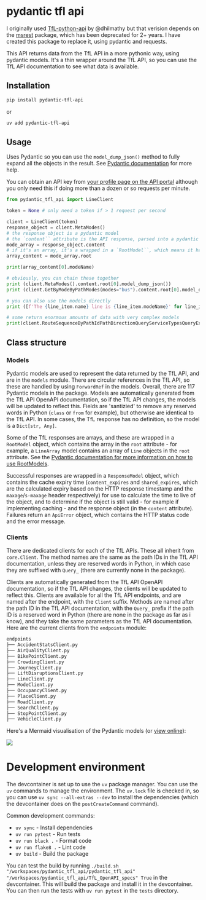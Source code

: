 # pydantic tfl api

I originally used [TfL-python-api](https://github.com/dhilmathy/TfL-python-api) by @dhilmathy but that verision depends on the [msrest](https://github.com/Azure/msrest-for-python) package, which has been deprecated for 2+ years. I have created this package to replace it, using pydantic and requests.

This API returns data from the TfL API in a more pythonic way, using pydantic models. It's a thin wrapper around the TfL API, so you can use the TfL API documentation to see what data is available.

## Installation

```bash
pip install pydantic-tfl-api
```

or

```bash
uv add pydantic-tfl-api
```

## Usage

Uses Pydantic so you can use the `model_dump_json()` method to fully expand all the objects in the result. See [Pydantic documentation](https://docs.pydantic.dev/latest/) for more help.

You can obtain an API key from [your profile page on the API portal](https://api-portal.tfl.gov.uk/profile) although you only need this if doing more than a dozen or so requests per minute.

```python
from pydantic_tfl_api import LineClient

token = None # only need a token if > 1 request per second

client = LineClient(token)
response_object = client.MetaModes()
# the response object is a pydantic model
# the `content`` attribute is the API response, parsed into a pydantic model
mode_array = response_object.content
# if it's an array, it's a wrapped in a `RootModel``, which means it has a root attribute containing the array
array_content = mode_array.root

print(array_content[0].modeName)

# obviously, you can chain these together
print (client.MetaModes().content.root[0].model_dump_json())
print (client.GetByModeByPathModes(modes="bus").content.root[0].model_dump_json())

# you can also use the models directly
print ([f'The {line_item.name} line is {line_item.modeName}' for line_item in client.StatusByModeByPathModesQueryDetailQuerySeverityLevel(modes="tube").content.root])

# some return enormous amounts of data with very complex models
print(client.RouteSequenceByPathIdPathDirectionQueryServiceTypesQueryExcludeCrowding(id="northern", direction="all").model_dump_json())
```
## Class structure



### Models

Pydantic models are used to represent the data returned by the TfL API, and are in the `models` module. There are circular references in the TfL API, so these are handled by using `ForwardRef` in the models. Overall, there are 117 Pydantic models in the package. Models are automatically generated from the TfL API OpenAPI documentation, so if the TfL API changes, the models will be updated to reflect this. Fields are 'santizied' to remove any reserved words in Python (`class` or `from` for example), but otherwise are identical to the TfL API. In some cases, the TfL response has no definition, so the model is a `Dict[str, Any]`.

Some of the TfL responses are arrays, and these are wrapped in a `RootModel` object, which contains the array in the `root` attribute - for example, a `LineArray` model contains an array of `Line` objects in the `root` attribute. See the [Pydantic documentation for more information on how to use RootModels](https://docs.pydantic.dev/latest/concepts/models/#rootmodel-and-custom-root-types).


Successful responses are wrapped in a `ResponseModel` object, which contains the cache expiry time (`content_expires` and `shared_expires`, which are the calculated expiry based on the HTTP response timestamp and the `maxage`/`s-maxage` header respectively) for use to calculate the time to live of the object, and to determine if the object is still valid - for example if implementing caching - and the response object (in the `content` attribute).
Failures return an `ApiError` object, which contains the HTTP status code and the error message.

### Clients

 There are dedicated clients for each of the TfL APIs. These all inherit from `core.Client`. The method names are the same as the path IDs in the TfL API documentation, unless they are reserved words in Python, in which case they are suffixed with `Query_` (there are currently none in the package).

Clients are automatically generated from the TfL API OpenAPI documentation, so if the TfL API changes, the clients will be updated to reflect this. Clients are available for all the TfL API endpoints, and are named after the endpoint, with the `Client` suffix. Methods are named after the path ID in the TfL API documentation, with the `Query_` prefix if the path ID is a reserved word in Python (there are none in the package as far as i know), and they take the same parameters as the TfL API documentation. Here are the current clients from the `endpoints` module:

```bash
endpoints
├── AccidentStatsClient.py
├── AirQualityClient.py
├── BikePointClient.py
├── CrowdingClient.py
├── JourneyClient.py
├── LiftDisruptionsClient.py
├── LineClient.py
├── ModeClient.py
├── OccupancyClient.py
├── PlaceClient.py
├── RoadClient.py
├── SearchClient.py
├── StopPointClient.py
├── VehicleClient.py
```

Here's a Mermaid visualisation of the Pydantic models (or [view online](https://mermaid-js.github.io/mermaid-live-editor/edit#pako:eNqVWNtu2zgQ_ZVCz0mwce1c_LBA1m5Sd9O1EQUpsMjLWJrYbGRSS1HOaoP8-47uvMlJCxStzjkzJIfDI8qvQSRiDKZBlECWzRlsJOwe-Sf6cxVFLEau5qiAJVdSQvHp-Ph3C_dpK9kMshwSVQwKHnDLogRbXrE9hij3LML7IsVMH9Di6pBqxkMkRbM9JHNMQapcopbNYvz6SrqSGDPKL_g92zG-qaV_sGdcCcbVMoryFHhU9MldTp_rEDsDuQL53KF1KjBjzUezurMtyA3OBOcYKSE9ExtSGDkPauYsk3mqMK5W0Gc2cT2fj2kwKqmTgTA9-gY5ShbdYZYKnuF3atOm2RaKEQWyIC5PVJXjm8glx-JdwSoBWp6cFdR5X5nEuYieaWdDBeX4c1DwboqHqjrDsluChtkQQUbbmWSKVtcM1iTWB7mGtjN18hY3BliqKsKRG8wM9gjNBhjEPaR6yX1akujy-vxmdpSf-cWaG0F6lWnZ3kZp8UXpLOyJoaVf8EzJPHIDlutMQec9LboCtbWQaubxDyGfLaLv6Ba6E7nCpTY7bXR7NqHC1BGVYDePK6UkW1PGZhD2pPrVa95oEnodfUzZmnosxx6vbUKKl7hzug725elSaN674E_Cp6CdzjOL-A4q2mJcla2ntGTmRB2Ht8BemGJEvRD5A1zy8DraWh5YZr26wTpp9AMkLGaqWNHRF7FtiH0Xhaj1rCUIlUgdp70VPCZHZfJaSIwgM0i30KWX9tUtnwy99bxc_6T5uEjrzCajH6yykb0HtCO-pV8S3IPduwOw52DQCY20tVSPGjMDhRshC0vRwkZy-6w3cF_r_jqgpeswW3PgBtFk9nJ3AuKZoNtILKR2znVYT-LiJeK1CpPwieseXt-goFtgui0GNSa02KUQ0Y0A4YMBvfG8Kw3L1s2Tw_KVFH2LejShkoheup_6R9be-6Gt0wBb8AOT5E8uXjid_tw4LB8SHSpHr7Aq0L2JvKev8ZjyHtKeYd17SrzyDEddoZ1fulbller206iz9-WlzdkO7A7oGpx3hMhrr39BqoB_4UoWIf6TI4_QjfKIfDbchGgCZx2uZCljlIYxu5puHHOKjds6CczbZZWBzAWv4p95pnbUBpmuM3bf2fh6DAeu32ch7mkExfTvNIMxvNXHdCvTExhF7R5_zcVtokuj76tn0KH2OiBwdse_9Z0sMys-sNz6MzWmmwINBAmd7RRlWWqfzj7cJlsemxsp8nSILF_2gwLtbdqfQk3dg06a0nA17w1xU3afWdZhgt6GdV_VuNXCnrbW431MiSlYJ2hsAPkq7NZsk2s3Db_S2VK_rEO7q5uW3zPk0rm1D_PaFLwb3z97bvLtU_N9kWXINyivE_Hi4e8lMH5LbxX7wuLGdQs2l685konVLWG8xHyC-stwwcnF9tB89bdRlaJ6Vxrf_AatX7DrubsBtaaxvupqfy3rU-wK7l-otsU1hX-lv7OEPmDLaZs-6cthraT5DtSXVUf7sKFt-MBkfB8aDaP_6GZAjvMPO1DlC--4VK9pXCQ4CnYod8DiYBq8lqLHQG2RJh5M6b8xPkGeqMfgkb-RFHIlwoJHwZQ-j_EoyNOYTL35fbIFU-DB9DX4N5gen12cn5xdjiaTyelkcjEej46CIpiejn87GX-eXJ5PTseXn8eT0fnbUfCfEJRhdDKaXJxPzieXp6PxOcWcHQVkYJttMH2CJKuz_11J68Hosq6E_N78Wlr-8_Y_OZA7FA)):

[![](https://mermaid.ink/img/pako:eNqVWNtu2zgQ_ZVCz0mwce1c_LBA1m5Sd9O1EQUpsMjLWJrYbGRSS1HOaoP8-47uvMlJCxStzjkzJIfDI8qvQSRiDKZBlECWzRlsJOwe-Sf6cxVFLEau5qiAJVdSQvHp-Ph3C_dpK9kMshwSVQwKHnDLogRbXrE9hij3LML7IsVMH9Di6pBqxkMkRbM9JHNMQapcopbNYvz6SrqSGDPKL_g92zG-qaV_sGdcCcbVMoryFHhU9MldTp_rEDsDuQL53KF1KjBjzUezurMtyA3OBOcYKSE9ExtSGDkPauYsk3mqMK5W0Gc2cT2fj2kwKqmTgTA9-gY5ShbdYZYKnuF3atOm2RaKEQWyIC5PVJXjm8glx-JdwSoBWp6cFdR5X5nEuYieaWdDBeX4c1DwboqHqjrDsluChtkQQUbbmWSKVtcM1iTWB7mGtjN18hY3BliqKsKRG8wM9gjNBhjEPaR6yX1akujy-vxmdpSf-cWaG0F6lWnZ3kZp8UXpLOyJoaVf8EzJPHIDlutMQec9LboCtbWQaubxDyGfLaLv6Ba6E7nCpTY7bXR7NqHC1BGVYDePK6UkW1PGZhD2pPrVa95oEnodfUzZmnosxx6vbUKKl7hzug725elSaN674E_Cp6CdzjOL-A4q2mJcla2ntGTmRB2Ht8BemGJEvRD5A1zy8DraWh5YZr26wTpp9AMkLGaqWNHRF7FtiH0Xhaj1rCUIlUgdp70VPCZHZfJaSIwgM0i30KWX9tUtnwy99bxc_6T5uEjrzCajH6yykb0HtCO-pV8S3IPduwOw52DQCY20tVSPGjMDhRshC0vRwkZy-6w3cF_r_jqgpeswW3PgBtFk9nJ3AuKZoNtILKR2znVYT-LiJeK1CpPwieseXt-goFtgui0GNSa02KUQ0Y0A4YMBvfG8Kw3L1s2Tw_KVFH2LejShkoheup_6R9be-6Gt0wBb8AOT5E8uXjid_tw4LB8SHSpHr7Aq0L2JvKev8ZjyHtKeYd17SrzyDEddoZ1fulbller206iz9-WlzdkO7A7oGpx3hMhrr39BqoB_4UoWIf6TI4_QjfKIfDbchGgCZx2uZCljlIYxu5puHHOKjds6CczbZZWBzAWv4p95pnbUBpmuM3bf2fh6DAeu32ch7mkExfTvNIMxvNXHdCvTExhF7R5_zcVtokuj76tn0KH2OiBwdse_9Z0sMys-sNz6MzWmmwINBAmd7RRlWWqfzj7cJlsemxsp8nSILF_2gwLtbdqfQk3dg06a0nA17w1xU3afWdZhgt6GdV_VuNXCnrbW431MiSlYJ2hsAPkq7NZsk2s3Db_S2VK_rEO7q5uW3zPk0rm1D_PaFLwb3z97bvLtU_N9kWXINyivE_Hi4e8lMH5LbxX7wuLGdQs2l685konVLWG8xHyC-stwwcnF9tB89bdRlaJ6Vxrf_AatX7DrubsBtaaxvupqfy3rU-wK7l-otsU1hX-lv7OEPmDLaZs-6cthraT5DtSXVUf7sKFt-MBkfB8aDaP_6GZAjvMPO1DlC--4VK9pXCQ4CnYod8DiYBq8lqLHQG2RJh5M6b8xPkGeqMfgkb-RFHIlwoJHwZQ-j_EoyNOYTL35fbIFU-DB9DX4N5gen12cn5xdjiaTyelkcjEej46CIpiejn87GX-eXJ5PTseXn8eT0fnbUfCfEJRhdDKaXJxPzieXp6PxOcWcHQVkYJttMH2CJKuz_11J68Hosq6E_N78Wlr-8_Y_OZA7FA?type=png)](https://mermaid-js.github.io/mermaid-live-editor/edit#pako:eNqVWNtu2zgQ_ZVCz0mwce1c_LBA1m5Sd9O1EQUpsMjLWJrYbGRSS1HOaoP8-47uvMlJCxStzjkzJIfDI8qvQSRiDKZBlECWzRlsJOwe-Sf6cxVFLEau5qiAJVdSQvHp-Ph3C_dpK9kMshwSVQwKHnDLogRbXrE9hij3LML7IsVMH9Di6pBqxkMkRbM9JHNMQapcopbNYvz6SrqSGDPKL_g92zG-qaV_sGdcCcbVMoryFHhU9MldTp_rEDsDuQL53KF1KjBjzUezurMtyA3OBOcYKSE9ExtSGDkPauYsk3mqMK5W0Gc2cT2fj2kwKqmTgTA9-gY5ShbdYZYKnuF3atOm2RaKEQWyIC5PVJXjm8glx-JdwSoBWp6cFdR5X5nEuYieaWdDBeX4c1DwboqHqjrDsluChtkQQUbbmWSKVtcM1iTWB7mGtjN18hY3BliqKsKRG8wM9gjNBhjEPaR6yX1akujy-vxmdpSf-cWaG0F6lWnZ3kZp8UXpLOyJoaVf8EzJPHIDlutMQec9LboCtbWQaubxDyGfLaLv6Ba6E7nCpTY7bXR7NqHC1BGVYDePK6UkW1PGZhD2pPrVa95oEnodfUzZmnosxx6vbUKKl7hzug725elSaN674E_Cp6CdzjOL-A4q2mJcla2ntGTmRB2Ht8BemGJEvRD5A1zy8DraWh5YZr26wTpp9AMkLGaqWNHRF7FtiH0Xhaj1rCUIlUgdp70VPCZHZfJaSIwgM0i30KWX9tUtnwy99bxc_6T5uEjrzCajH6yykb0HtCO-pV8S3IPduwOw52DQCY20tVSPGjMDhRshC0vRwkZy-6w3cF_r_jqgpeswW3PgBtFk9nJ3AuKZoNtILKR2znVYT-LiJeK1CpPwieseXt-goFtgui0GNSa02KUQ0Y0A4YMBvfG8Kw3L1s2Tw_KVFH2LejShkoheup_6R9be-6Gt0wBb8AOT5E8uXjid_tw4LB8SHSpHr7Aq0L2JvKev8ZjyHtKeYd17SrzyDEddoZ1fulbller206iz9-WlzdkO7A7oGpx3hMhrr39BqoB_4UoWIf6TI4_QjfKIfDbchGgCZx2uZCljlIYxu5puHHOKjds6CczbZZWBzAWv4p95pnbUBpmuM3bf2fh6DAeu32ch7mkExfTvNIMxvNXHdCvTExhF7R5_zcVtokuj76tn0KH2OiBwdse_9Z0sMys-sNz6MzWmmwINBAmd7RRlWWqfzj7cJlsemxsp8nSILF_2gwLtbdqfQk3dg06a0nA17w1xU3afWdZhgt6GdV_VuNXCnrbW431MiSlYJ2hsAPkq7NZsk2s3Db_S2VK_rEO7q5uW3zPk0rm1D_PaFLwb3z97bvLtU_N9kWXINyivE_Hi4e8lMH5LbxX7wuLGdQs2l685konVLWG8xHyC-stwwcnF9tB89bdRlaJ6Vxrf_AatX7DrubsBtaaxvupqfy3rU-wK7l-otsU1hX-lv7OEPmDLaZs-6cthraT5DtSXVUf7sKFt-MBkfB8aDaP_6GZAjvMPO1DlC--4VK9pXCQ4CnYod8DiYBq8lqLHQG2RJh5M6b8xPkGeqMfgkb-RFHIlwoJHwZQ-j_EoyNOYTL35fbIFU-DB9DX4N5gen12cn5xdjiaTyelkcjEej46CIpiejn87GX-eXJ5PTseXn8eT0fnbUfCfEJRhdDKaXJxPzieXp6PxOcWcHQVkYJttMH2CJKuz_11J68Hosq6E_N78Wlr-8_Y_OZA7FA)

# Development environment

The devcontainer is set up to use the `uv` package manager. You can use the `uv` commands to manage the environment. The `uv.lock` file is checked in, so you can use `uv sync --all-extras --dev` to install the dependencies (which the devcontainer does on the `postCreateCommand` command).

Common development commands:
- `uv sync` - Install dependencies
- `uv run pytest` - Run tests
- `uv run black .` - Format code
- `uv run flake8 .` - Lint code
- `uv build` - Build the package

You can test the build by running `./build.sh "/workspaces/pydantic_tfl_api/pydantic_tfl_api" "/workspaces/pydantic_tfl_api/TfL_OpenAPI_specs" True` in the devcontainer. This will build the package and install it in the devcontainer. You can then run the tests with `uv run pytest` in the `tests` directory.
